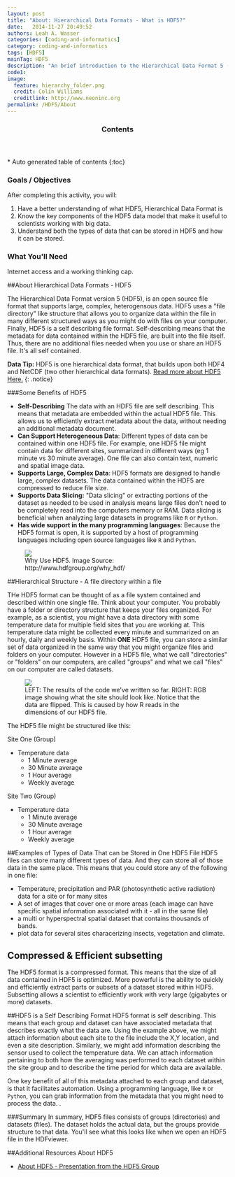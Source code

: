```yaml
---
layout: post
title: "About: Hierarchical Data Formats - What is HDF5?"
date:   2014-11-27 20:49:52
authors: Leah A. Wasser
categories: [coding-and-informatics]
category: coding-and-informatics
tags: [HDF5]
mainTag: HDF5
description: "An brief introduction to the Hierarchical Data Format 5 (HDF5) file / data model. Learn about how HDF5 is structured and the benefits of using HDF5."
code1: 
image:
  feature: hierarchy_folder.png
  credit: Colin Williams
  creditlink: http://www.neoninc.org
permalink: /HDF5/About
---
```

<section id="table-of-contents" class="toc">
  <header>
    <h3 >Contents</h3>
  </header>
<div id="drawer" markdown="1">
*  Auto generated table of contents
{:toc}
</div>
</section><!-- /#table-of-contents -->

<div id="objectives">

<h3>Goals / Objectives</h3>
After completing this activity, you will:
<ol>
<li>Have a better understanding of what HDF5, Hierarchical Data Format is</li>
<li>Know the key components of the HDF5 data model that make it useful to scientists working with big data.</li>
<li>Understand both the types of data that can be stored in HDF5 and how it can be stored.</li>
</ol>

<h3>What You'll Need</h3>
<p>Internet access and a working thinking cap.</p>

</div>

##About Hierarchical Data Formats - HDF5

The Hierarchical Data Format version 5 (HDF5), is an open source file format that supports large, complex, heterogensous data.  HDF5 uses a "file directory" like structure that allows you to organize data within the file in many different structured ways as you might do with files on your computer. Finally, HDF5 is a self describing file format. Self-describing means that the metadata for data contained within the HDF5 file, are built into the file itself. Thus, there are no additional files needed when you use or share an HDF5 file. It's all self contained.

<i class="fa fa-star"></i> **Data Tip:** HDF5 is one hierarchical data format, that builds upon both HDF4 and NetCDF (two other hierarchical data formats). <a href="http://www.hdfgroup.org/why_hdf/" target="_blank"> Read  more about HDF5 Here.</a>
{: .notice}


###Some Benefits of HDF5 

- **Self-Describing** The data with an HDF5 file are self describing. This means that metadata are embedded within the actual HDF5 file. This allows us to efficiently extract metadata about the data, without needing an additional metadata document.
- **Can Support Heterogeneous Data**: Different types of data can be contained within one HDF5 file. For example, one HDF5 file might contain data for different sites, summarized in different ways (eg 1 minute vs 30 minute average). One file can also contain text, numeric and spatial image data.
- **Supports Large, Complex Data**: HDF5 formats are designed to handle large, complex datasets. The data contained within the HDF5 are compressed to reduce file size. 
- **Supports Data Slicing:** "Data slicing" or extracting portions of the dataset as needed to be used in analysis means large files don't need to be completely read into the computers memory or RAM. Data slicing is beneficial when analyzing large datasets in programs like `R` or `Python`.  
- **Has wide support in the many programming languages**: Because the HDF5 format is open, it is supported by a host of programming languages including open source languages like `R` and `Python`.

<figure>
    <a href="{{ site.baseurl }}/images/whyHDF5.jpg"><img src="{{ site.baseurl }}/images/whyHDF5.jpg"></a>
    <figcaption>Why Use HDF5. Image Source: http://www.hdfgroup.org/why_hdf/</figcaption>
</figure>

##Hierarchical Structure - A file directory within a file

THe HDF5 format can  be thought of as a file system contained and described within one single file. Think about your computer. You probably have a folder or directory structure that keeps your files organized. For example, as a scientist, you might have a data directory with some temperature data for multiple field sites that you are working at. This temperature data might be collected every minute and summarized on an hourly, daily and weekly basis. Within **ONE** HDF5 file, you can store a similar set of data organized in the same way that you might organize files and folders on your computer. However in a HDF5 file, what we call "directories" or "folders" on our computers, are called "groups" and what we call "files" on our computer are called datasets. 


<figure>
    <a href="{{ site.baseurl }}/images/HDf5/hdf5_structure4.jpg"><img src="{{ site.baseurl }}/images/HDf5/hdf5_structure4.jpg"></a>
    <figcaption>LEFT: The results of the code we've written so far. RIGHT: RGB image showing what the site should look like. Notice that the data are flipped. This is caused by how R reads in the dimensions of our HDF5 file.</figcaption>
</figure> 




The HDF5 file might be structured like this:  


Site One (Group)

- Temperature data
	- 1 Minute average
	- 30 Minute average
	- 1 Hour average
	- Weekly average

Site Two (Group)

- Temperature data
 	- 1 Minute average
	- 30 Minute average
	- 1 Hour average
	- Weekly average


##Examples of Types of Data That can be Stored in One HDF5 File 
HDF5 files can store many different types of data. And they can store all of those data in the same place. This means that you could store any of the following in one file:

- Temperature, precipitation and PAR (photosynthetic active radiation) data for a site or for many sites 
- A set of images that cover one or more areas (each image can have specific spatial information associated with it - all in the same file)
- a multi or hyperspectral spatial dataset that contains thousands of bands.
- plot data for several sites characerizing insects, vegetation and climate.


## Compressed & Efficient subsetting
The HDF5 format is a compressed format. This means that the size of all data contained in HDF5 is optimized. More powerful is the ability to quickly and efficiently extract parts or subsets of a dataset stored within HDF5. Subsetting allows a scientist to efficiently work with very large (gigabytes or more) datasets. 


##HDF5 is a Self Describing Format
HDF5 format is self describing. This means that each group and dataset can have associated metadata that describes exactly what the data are. Using the example above, we might attach information about each site to the file include the X,Y location, and even a site description. Similarly, we might add information describing the sensor used to collect the temperature data. We can attach information pertaining to both how the averaging was performed to each dataset within the site group and to describe the time period for which data are available. 

One key benefit of all of this metadata attached to each group and dataset, is that it facilitates automation. Using a programming language, like `R` or `Python`, you can grab information from the metadata that you might need to process the data. . 

###Summary
In summary, HDF5 files consists of groups (directories) and datasets (files). The dataset holds the actual data, but the groups provide structure to that data. You'll see what this looks like when we open an HDF5 file in the HDFviewer.



##Additional Resources About HDF5

- <a href="{{ site.baseurl }}/documents/HDF5-Intro.pdf">About HDF5 - Presentation from the HDF5 Group</a>


